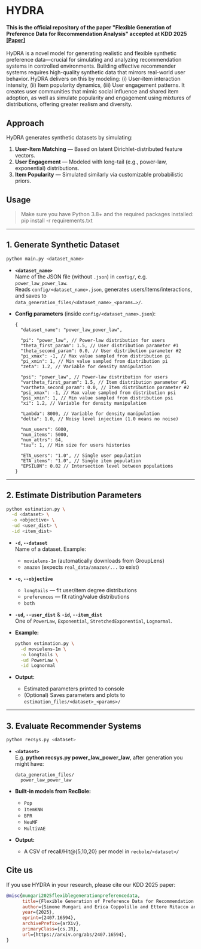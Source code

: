 # HYDRA

#### This is the official repository of the paper "Flexible Generation of Preference Data for Recommendation Analysis" accepted at KDD 2025 [[Paper]](https://arxiv.org/abs/2407.16594)
HyDRA is a novel model for generating realistic and flexible synthetic preference data—crucial for simulating and
analyzing recommendation systems in controlled environments.
Building effective recommender systems requires high-quality synthetic data that mirrors real-world user behavior.
HyDRA delivers on this by modeling: (i) User-item interaction intensity, (ii) Item popularity dynamics, 
(iii) User engagement patterns.
It creates user communities that mimic social influence and shared item adoption, as well as simulate
popularity and engagement using mixtures of distributions, offering greater realism and diversity.

## Approach
HyDRA generates synthetic datasets by simulating:

1. **User-Item Matching** — Based on latent Dirichlet-distributed feature vectors.
2. **User Engagement** — Modeled with long-tail (e.g., power-law, exponential) distributions.
3. **Item Popularity** — Simulated similarly via customizable probabilistic priors.

## Usage

> Make sure you have Python 3.8+ and the required packages installed:  
> pip install -r requirements.txt

---

## 1. Generate Synthetic Dataset

```bash
python main.py <dataset_name>
```

- **`<dataset_name>`**  
  Name of the JSON file (without `.json`) in `config/`, e.g. `power_law_power_law`.  
  Reads `config/<dataset_name>.json`, generates users/items/interactions, and saves to  
  `data_generation_files/<dataset_name>_<params…>/`.

- **Config parameters** (inside `config/<dataset_name>.json`):
  ```jsonc
  {
    "dataset_name": "power_law_power_law",
  
    "pi": "power_law", // Power-law distribution for users
    "theta_first_param": 1.5, // User distribution parameter #1
    "theta_second_param": 0.0, // User distribution parameter #2
    "pi_xmax": -1, // Max value sampled from distribution pi
    "pi_xmin": 1, // Min value sampled from distribution pi
    "zeta": 1.2, // Variable for density manipulation
  
    "psi": "power_law", // Power-law distribution for users
    "vartheta_first_param": 1.5, // Item distribution parameter #1
    "vartheta_second_param": 0.0, // Item distribution parameter #2
    "psi_xmax": -1, // Max value sampled from distribution psi
    "psi_xmin": 1, // Min value sampled from distribution psi
    "xi": 1.2, // Variable for density manipulation
  
    "Lambda": 8000, // Variable for density manipulation
    "delta": 1.0, // Noisy level injection (1.0 means no noise)

    "num_users": 6000,
    "num_items": 5000,
    "num_attrs": 64,
    "tau": 1, // Min size for users histories

    "ETA_users": "1.0", // Single user population
    "ETA_items": "1.0", // Single item population
    "EPSILON": 0.02 // Intersection level between populations
  }
  ```

---

## 2. Estimate Distribution Parameters

```bash
python estimation.py \
  -d <dataset> \
  -o <objective> \
  -ud <user_dist> \
  -id <item_dist>
```

- **`-d`, `--dataset`**  
  Name of a dataset. Example:  
  - `movielens-1m` (automatically downloads from GroupLens)  
  - `amazon` (expects `real_data/amazon/...` to exist)

- **`-o`, `--objective`**  
  - `longtails` — fit user/item degree distributions  
  - `preferences` — fit rating/value distributions
  - `both` 

- **`-ud`, `--user_dist`** & **`-id`, `--item_dist`**  
  One of `PowerLaw`, `Exponential`, `StretchedExponential`, `Lognormal`.

- **Example:**
  ```bash
  python estimation.py \
    -d movielens-1m \
    -o longtails \
    -ud PowerLaw \
    -id Lognormal
  ```

- **Output:**
  - Estimated parameters printed to console  
  - (Optional) Saves parameters and plots to `estimation_files/<dataset>_<params>/`

---

## 3. Evaluate Recommender Systems

```bash
python recsys.py <dataset>
```

- **`<dataset>`**  
  E.g. **python recsys.py power_law_power_law**, after generation you might have:
  ```text
  data_generation_files/
    power_law_power_law
  ```

- **Built-in models from RecBole:**  
  - `Pop`
  - `ItemKNN`
  - `BPR`  
  - `NeuMF`  
  - `MultiVAE`

- **Output:**
  - A CSV of recall/Hit@{5,10,20} per model in `recbole/<dataset>/`

## Cite us
If you use HYDRA in your research, please cite our KDD 2025 paper:

```bibtex
@misc{mungari2025flexiblegenerationpreferencedata,
      title={Flexible Generation of Preference Data for Recommendation Analysis}, 
      author={Simone Mungari and Erica Coppolillo and Ettore Ritacco and Giuseppe Manco},
      year={2025},
      eprint={2407.16594},
      archivePrefix={arXiv},
      primaryClass={cs.IR},
      url={https://arxiv.org/abs/2407.16594},
}